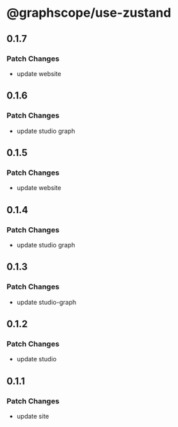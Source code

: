 # @graphscope/use-zustand

## 0.1.7

### Patch Changes

- update website

## 0.1.6

### Patch Changes

- update studio graph

## 0.1.5

### Patch Changes

- update website

## 0.1.4

### Patch Changes

- update studio graph

## 0.1.3

### Patch Changes

- update studio-graph

## 0.1.2

### Patch Changes

- update studio

## 0.1.1

### Patch Changes

- update site

